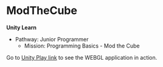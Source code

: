 # ModTheCube
**Unity Learn**
* Pathway: Junior Programmer 
  * Mission: Programming Basics - Mod the Cube

Go to [Unity Play link](https://play.unity.com/mg/other/mod-the-cube-32) to see the WEBGL application in action.
